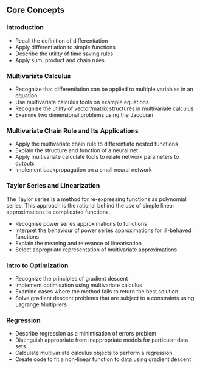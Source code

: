 ## Core Concepts

### Introduction

- Recall the definition of differentiation
- Apply differentiation to simple functions
- Describe the utility of time saving rules
- Apply sum, product and chain rules

### Multivariate Calculus

- Recognize that differentiation can be applied to multiple variables in an equation
- Use multivariate calculus tools on example equations
- Recognise the utility of vector/matrix structures in multivariate calculus
- Examine two dimensional problems using the Jacobian

### Multivariate Chain Rule and Its Applications

- Apply the multivariate chain rule to differentiate nested functions
- Explain the structure and function of a neural net
- Apply multivariate calculate tools to relate network parameters to outputs
- Implement backpropagation on a small neural network

### Taylor Series and Linearization

The Taylor series is a method for re-expressing functions as polynomial series. This approach is the rational behind the use of simple linear approximations to complicated functions.

- Recognise power series approximations to functions
- Interpret the behaviour of power series approximations for ill-behaved functions
- Explain the meaning and relevance of linearisation
- Select appropriate representation of multivariate approximations

### Intro to Optimization

- Recognize the principles of gradient descent
- Implement optimisation using multivariate calculus
- Examine cases where the method fails to return the best solution
- Solve gradient descent problems that are subject to a constraints using Lagrange Multipliers

### Regression

- Describe regression as a minimisation of errors problem
- Distinguish appropriate from inappropriate models for particular data sets
- Calculate multivariate calculus objects to perform a regression
- Create code to fit a non-linear function to data using gradient descent